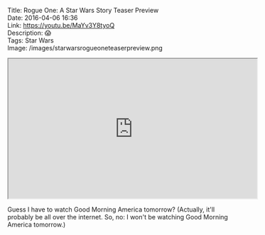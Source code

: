 Title: Rogue One: A Star Wars Story Teaser Preview  
Date: 2016-04-06 16:36  
Link: https://youtu.be/MaYv3Y8tyoQ  
Description: 😱  
Tags: Star Wars  
Image: /images/starwarsrogueoneteaserpreview.png  

<iframe width="560" height="315" src="https://www.youtube-nocookie.com/embed/MaYv3Y8tyoQ?rel=0&amp;showinfo=0" allowfullscreen></iframe>

Guess I have to watch Good Morning America tomorrow? (Actually, it'll probably be all over the internet. So, no: I won't be watching Good Morning America tomorrow.)